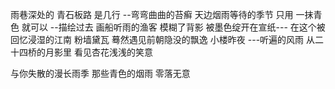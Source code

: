 雨巷深处的
青石板路
是几行
--弯弯曲曲的苔癣
天边烟雨等待的季节
只用
一抹青色  就可以
--描绘过去
画船听雨的渔客
模糊了背影
被墨色绽开在宣纸---
在这个被回忆浸湿的江南
粉墙黛瓦
蓦然遇见前朝隐没的飘逸
小楼昨夜
---听遍的风雨
从二十四桥的月影里
看见杏花浅浅的笑意

与你失散的漫长雨季
那些青色的烟雨
零落无意